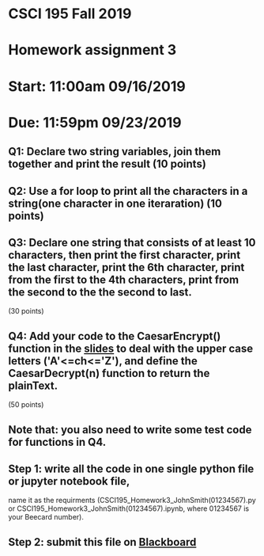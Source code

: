 # CSCI 195 Fall 2019
# Homework assignment 3
# Start: 11:00am 09/16/2019
# Due:   11:59pm 09/23/2019 

##   
## Q1: Declare two string variables, join them together and print the result (10 points)
## Q2: Use a for loop to print all the characters in a string(one character in one iteraration) (10 points)
## Q3: Declare one string that consists of at least 10 characters, then print the first character, print the last character, print the 6th character, print from the first to the 4th characters, print from the second to the the second to last.
(30 points)
## Q4: Add your code to the CaesarEncrypt() function in the [slides](https://github.com/ZhangNingSAU/Fall-2019-CSCI-195-Programming-I/blob/master/Lectures/Chapter3.ipynb) to deal with the upper case letters ('A'<=ch<='Z'), and define the CaesarDecrypt(n) function to return the plainText.
(50 points)

## Note that: you also need to write some test code for functions in Q4.

## Step 1: write all the code in one single **python file** or **jupyter notebook file**, 
   name it as the requirments (CSCI195_Homework3_JohnSmith(01234567).py or CSCI195_Homework3_JohnSmith(01234567).ipynb, where
   01234567 is your Beecard number).
## Step 2: submit this file on [Blackboard](https://blackboard.sau.edu)



